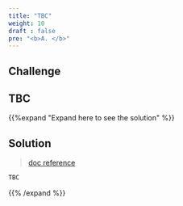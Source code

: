 ```yaml
---
title: "TBC"
weight: 10
draft : false
pre: "<b>A. </b>"
---
```


## Challenge

TBC
---
{{%expand "Expand here to see the solution" %}}
## Solution

> [doc reference](https://kubernetes.io/docs/concepts/workloads/controllers/deployment/)

```bash
TBC
```
{{% /expand %}}

